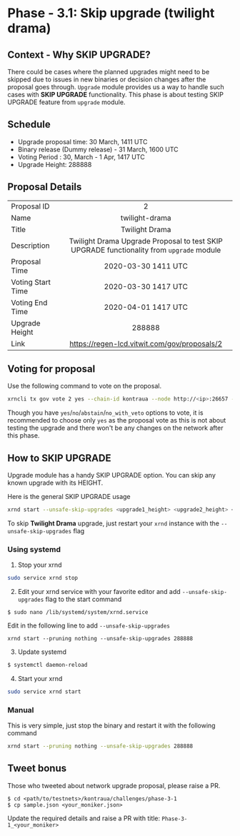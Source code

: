 # Phase - 3.1: Skip upgrade (**twilight drama**)

## Context - Why SKIP UPGRADE?
There could be cases where the planned upgrades might need to be skipped due to issues in new binaries or decision changes after the proposal goes through. `Upgrade` module provides us a way to handle such cases with **SKIP UPGRADE** functionality. This phase is about testing SKIP UPGRADE feature from `upgrade` module.

## Schedule
- Upgrade proposal time: 30 March, 1411 UTC
- Binary release (Dummy release) - 31 March, 1600 UTC
- Voting Period : 30, March - 1 Apr, 1417 UTC
- Upgrade Height: 288888

## Proposal Details
|    |            |
|----------|:-------------:|
| Proposal ID |  2 |
| Name |    twilight-drama   |
| Title | Twilight Drama | 
| Description | Twilight Drama Upgrade Proposal to test SKIP UPGRADE functionality from `upgrade` module
| Proposal Time | 2020-03-30 1411 UTC |
| Voting Start Time | 2020-03-30 1417 UTC |
| Voting End Time | 2020-04-01 1417 UTC |
| Upgrade Height | 288888 |
| Link | https://regen-lcd.vitwit.com/gov/proposals/2 |   

## Voting for proposal

Use the following command to vote on the proposal.
```sh
xrncli tx gov vote 2 yes --chain-id kontraua --node http://<ip>:26657 --from <key-name>
```

Though you have `yes`/`no`/`abstain`/`no_with_veto` options to vote, it is recommended to choose only `yes` as the proposal vote as this is not about testing the upgrade and there won't be any changes on the network after this phase.

## How to SKIP UPGRADE

Upgrade module has a handy SKIP UPGRADE option. You can skip any known upgrade with its HEIGHT.

Here is the general SKIP UPGRADE usage
```sh
xrnd start --unsafe-skip-upgrades <upgrade1_height> <upgrade2_height> <upgrade3_height>
```

To skip **Twilight Drama** upgrade, just restart your `xrnd` instance with the `--unsafe-skip-upgrades` flag

### Using systemd

1. Stop your xrnd
```sh
sudo service xrnd stop
```
2. Edit your xrnd service with your favorite editor and add `--unsafe-skip-upgrades` flag to the start command
```
$ sudo nano /lib/systemd/system/xrnd.service
```
Edit in the following line to add `--unsafe-skip-upgrades`

```
xrnd start --pruning nothing --unsafe-skip-upgrades 288888
```

3. Update systemd
```sh
$ systemctl daemon-reload
```

4. Start your xrnd
```sh
sudo service xrnd start
```

### Manual
This is very simple, just stop the binary and restart it with the following command
```sh
xrnd start --pruning nothing --unsafe-skip-upgrades 288888
```



## Tweet bonus

Those who tweeted about network upgrade proposal, please raise a PR.
```
$ cd <path/to/testnets>/kontraua/challenges/phase-3-1
$ cp sample.json <your_moniker.json>
```

Update the required details and raise a PR with title: `Phase-3-1_<your_moniker>`
